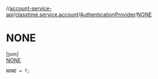 //[account-service-api](../../../../index.md)/[classtime.service.account](../../index.md)/[AuthenticationProvider](../index.md)/[NONE](index.md)

# NONE

[jvm]\
[NONE](index.md)

`NONE = 7;`
